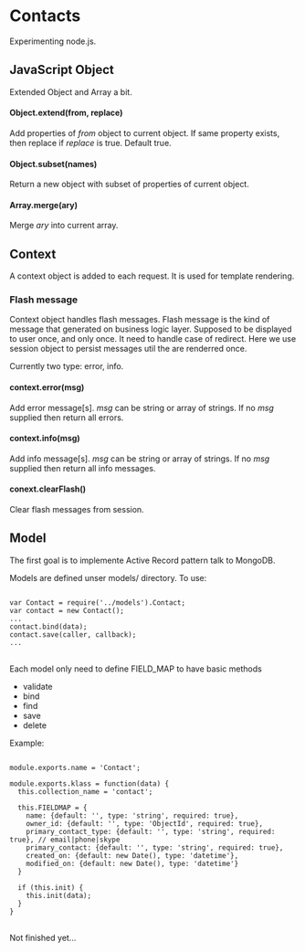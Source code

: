 # Contacts

Experimenting node.js.

## JavaScript Object

Extended Object and Array a bit.

#### Object.extend(from, replace)
Add properties of _from_ object to current object.
If same property exists, then replace if _replace_ is true. Default true.

#### Object.subset(names)
Return a new object with subset of properties of current object.

#### Array.merge(ary)
Merge _ary_ into current array.

## Context

A context object is added to each request. It is used for template rendering.

### Flash message

Context object handles flash messages. Flash message is the kind of message that generated on business logic layer. Supposed to be displayed to user once, and only once. It need to handle case of redirect. Here we use session object to persist messages util the are renderred once.

Currently two type: error, info.

#### context.error(msg)
Add error message[s]. _msg_ can be string or array of strings.
If no _msg_ supplied then return all errors.

#### context.info(msg)
Add info message[s]. _msg_ can be string or array of strings.
If no _msg_ supplied then return all info messages.

#### conext.clearFlash()
Clear flash messages from session.

## Model

The first goal is to implemente Active Record pattern talk to MongoDB.

Models are defined unser models/ directory. To use:
<pre>
<code>
var Contact = require('../models').Contact;
var contact = new Contact();
...
contact.bind(data);
contact.save(caller, callback);
...
</code>
</pre>

Each model only need to define FIELD_MAP to have basic methods
* validate
* bind
* find
* save
* delete

Example:
<pre>
<code>
module.exports.name = 'Contact';

module.exports.klass = function(data) {
  this.collection_name = 'contact';

  this.FIELDMAP = {
    name: {default: '', type: 'string', required: true},
    owner_id: {default: '', type: 'ObjectId', required: true},
    primary_contact_type: {default: '', type: 'string', required: true}, // email|phone|skype
    primary_contact: {default: '', type: 'string', required: true},
    created_on: {default: new Date(), type: 'datetime'},
    modified_on: {default: new Date(), type: 'datetime'}
  }

  if (this.init) {
    this.init(data);
  }
}
</code>
</pre>

Not finished yet...
